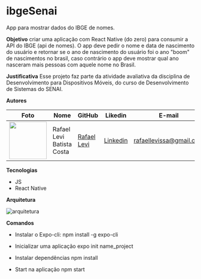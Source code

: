 # ibgeSenai
App para mostrar dados do IBGE de nomes.


**Objetivo**
criar uma aplicação com React Native (do zero) para consumir a API do IBGE (api de nomes). O app deve pedir o nome e data de nascimento do usuário e retornar se o ano de nascimento do usuário foi o ano "boom" de nascimentos no brasil, caso contrário o app deve mostrar qual ano nasceram mais pessoas com aquele nome no Brasil.

**Justificativa**
Esse projeto faz parte da atividade avaliativa da disciplina de Desenvolvimento para Dispositivos Móveis, do curso de Desenvolvimento de Sistemas do SENAI.

**Autores**

Foto | Nome | GitHub | Likedin | E-mail
---- | ---- | ------ | ------- | ------
<img src="./doc/levi.jpg" width="100px">  | Rafael Levi Batista Costa | [Rafael Levi](https://github.com/rafaellevissa) | [Linkedin](https://www.linkedin.com/in/rafaellevissa/) | rafaellevissa@gmail.com

**Tecnologias**

- JS
- React Native

**Arquitetura**

![arquitetura](./doc/arquitetura.png)

**Comandos**

- Instalar o Expo-cli:
  npm install -g expo-cli

- Inicializar uma aplicação
  expo init name_project

- Instalar dependências
  npm install

- Start na aplicação
  npm start
